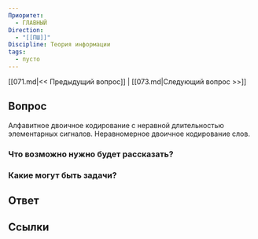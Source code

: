 ```yaml
---
Приоритет:
  - ГЛАВНЫЙ
Direction:
  - "[[ПШ]]" 
Discipline: Теория информации 
tags:
  - пусто
---
```

[[071.md|<< Предыдущий вопрос]] | [[073.md|Следующий вопрос >>]]
## Вопрос

Алфавитное двоичное кодирование с неравной длительностью элементарных сигналов. Неравномерное двоичное кодирование слов.

### Что возможно нужно будет рассказать?

### Какие могут быть задачи?

## Ответ

## Ссылки
